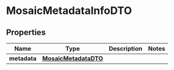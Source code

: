 
# MosaicMetadataInfoDTO

## Properties
Name | Type | Description | Notes
------------ | ------------- | ------------- | -------------
**metadata** | [**MosaicMetadataDTO**](MosaicMetadataDTO.md) |  | 



